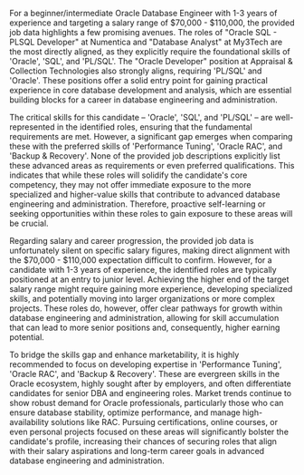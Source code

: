 For a beginner/intermediate Oracle Database Engineer with 1-3 years of experience and targeting a salary range of $70,000 - $110,000, the provided job data highlights a few promising avenues. The roles of "Oracle SQL - PLSQL Developer" at Numentica and "Database Analyst" at My3Tech are the most directly aligned, as they explicitly require the foundational skills of 'Oracle', 'SQL', and 'PL/SQL'. The "Oracle Developer" position at Appraisal & Collection Technologies also strongly aligns, requiring 'PL/SQL' and 'Oracle'. These positions offer a solid entry point for gaining practical experience in core database development and analysis, which are essential building blocks for a career in database engineering and administration.

The critical skills for this candidate – 'Oracle', 'SQL', and 'PL/SQL' – are well-represented in the identified roles, ensuring that the fundamental requirements are met. However, a significant gap emerges when comparing these with the preferred skills of 'Performance Tuning', 'Oracle RAC', and 'Backup & Recovery'. None of the provided job descriptions explicitly list these advanced areas as requirements or even preferred qualifications. This indicates that while these roles will solidify the candidate's core competency, they may not offer immediate exposure to the more specialized and higher-value skills that contribute to advanced database engineering and administration. Therefore, proactive self-learning or seeking opportunities within these roles to gain exposure to these areas will be crucial.

Regarding salary and career progression, the provided job data is unfortunately silent on specific salary figures, making direct alignment with the $70,000 - $110,000 expectation difficult to confirm. However, for a candidate with 1-3 years of experience, the identified roles are typically positioned at an entry to junior level. Achieving the higher end of the target salary range might require gaining more experience, developing specialized skills, and potentially moving into larger organizations or more complex projects. These roles do, however, offer clear pathways for growth within database engineering and administration, allowing for skill accumulation that can lead to more senior positions and, consequently, higher earning potential.

To bridge the skills gap and enhance marketability, it is highly recommended to focus on developing expertise in 'Performance Tuning', 'Oracle RAC', and 'Backup & Recovery'. These are evergreen skills in the Oracle ecosystem, highly sought after by employers, and often differentiate candidates for senior DBA and engineering roles. Market trends continue to show robust demand for Oracle professionals, particularly those who can ensure database stability, optimize performance, and manage high-availability solutions like RAC. Pursuing certifications, online courses, or even personal projects focused on these areas will significantly bolster the candidate's profile, increasing their chances of securing roles that align with their salary aspirations and long-term career goals in advanced database engineering and administration.